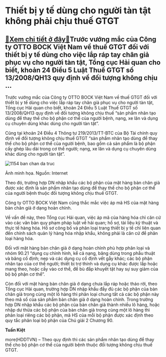 Thiết bị y tế dùng cho người tàn tật không phải chịu thuế GTGT
==============================================================

[:gift:Xem chi tiết ở đây:gift:](https://hddtvn.com/thiet-bi-y-te-dung-cho-nguoi-tan-tat-khong-phai-chiu-thue-gtgt/)Trước vướng mắc của Công ty OTTO BOCK Việt Nam về thuế GTGT đối với thiết bị y tế dùng cho việc lắp ráp tay chân giả phục vụ cho người tàn tật, Tổng cục Hải quan cho biết, khoản 24 Điều 5 Luật Thuế GTGT số 13/2008/QH13 quy định về đối tượng không chịu …
-------------------------------------------------------------------------------------------------------------------------------------------------------------------------------------------------------------------------------------------------------------


Trước vướng mắc của Công ty OTTO BOCK Việt Nam về thuế GTGT đối với thiết bị y tế dùng cho việc lắp ráp tay chân giả phục vụ cho người tàn tật, Tổng cục Hải quan cho biết, khoản 24 Điều 5 Luật Thuế GTGT số 13/2008/QH13 quy định về đối tượng không chịu thuế “sản phẩm nhân tạo dùng để thay thế cho bộ phận cơ thể của người bệnh, nạng, xe lăn và dụng cụ chuyên dùng khác dùng cho người tàn tật”.


Cũng tại khoản 24 Điều 4 Thông tư 219/2013/TT-BTC của Bộ Tài chính quy định về đối tượng không chịu thuế GTGT “sản phẩm nhân tạo dùng để thay thế cho bộ phận cơ thể của người bệnh, bao gồm cả sản phẩm là bộ phận cấy ghép lâu dài trong cơ thể người; nạng, xe lăn và dụng cụ chuyên dùng khác dùng cho người tàn tật”.





![1154 ban chan da truc](https://haiquanonline.com.vn/stores/news_dataimages/nubt/082020/27/11/in_article/1154_ban-chan-da-truc.jpg?rt=20200827194702 "Ảnh minh họa. Nguồn: Internet")


Ảnh minh họa. Nguồn: Internet



Theo đó, trường hợp DN nhập khẩu các bộ phận của mặt hàng bàn chân giả được xác định là sản phẩm nhân tạo dùng để thay thế cho bộ phận cơ thể của người bệnh thuộc đối tượng không chịu thuế GTGT.


Công ty OTTO BOCK Việt Nam cũng thắc mắc việc áp mã HS của mặt hàng bàn chân giả ở dạng hoàn chỉnh.


Về vấn đề này, theo Tổng cục Hải quan, việc áp mã của hàng hóa chỉ căn cứ vào các văn bản quy phạm pháp luật về hải quan; hồ sơ, tài liệu kỹ thuật và thực tế hàng hóa. Hồ sơ công bố và phân loại trang thiết bị y tế chỉ liên quan đến chính sách quản lý hàng hóa nhập khẩu, không phải là căn cứ để phân loại hàng hóa.


Đối với mặt hàng bàn chân giả ở dạng hoàn chỉnh phù hợp phân loại và nhóm 90.21 “dụng cụ chỉnh hình, kể cả nạng, băng dùng trong phẫu thuật và băng cố định; nẹp và các dụng cụ cố định vết gẫy khác; các bộ phận nhân tạo của cơ thể người; thiết bị trợ thính và dụng cụ khác được lắp hoặc mang theo, hoặc cấy vào cơ thể, để bù đắp khuyết tật hay sự suy giảm của bộ bộ phận cơ thể”.


Còn đối với mặt hàng bàn chân giả ở dạng chưa lắp ráp hoặc tháo rời, theo Tổng cục Hải quan, trường hợp DN nhập khẩu đầy đủ các bộ phận của bàn chân giả trong cùng một lô hàng thì phân loại chung tất cả các bộ phận này theo mã số của sản phẩm bàn chân giả ở dạng hoàn chính. Trong trường hợp DN nhập khẩu các bộ phận của bàn chân giả thành nhiều lô hàng, hoặc nhập dư thừa các bộ phận của bàn chân giả trong cùng một lô hàng thì phân loại riêng các bộ phận, mã HS của mỗi bộ phận được xác định theo quy tắc phân loại bộ phận của Chú giải 2 Chương 90.




**Tuấn Kiệt**



more(HDDTVN) – Theo quy định thì các sản phẩm nhân tạo dùng để thay thế cho bộ phận cơ thể của người bệnh thuộc đối tượng không chịu thuế GTGT.

